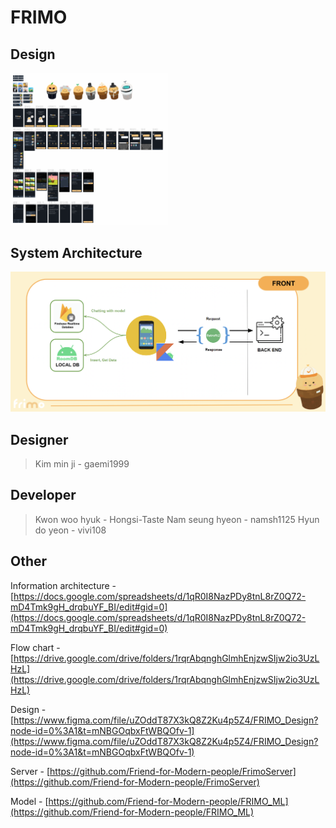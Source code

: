 # FRIMO

## Design
<img src="./doc/img_design.png"  width=50% height=50%>

## System Architecture
![Android system architecture](./doc/img_system_architecture.png)

## Designer

> Kim min ji - gaemi1999

## Developer

> Kwon woo hyuk - Hongsi-Taste
Nam seung hyeon - namsh1125
Hyun do yeon - vivi108
> 

## Other

Information architecture - [https://docs.google.com/spreadsheets/d/1qR0I8NazPDy8tnL8rZ0Q72-mD4Tmk9gH_drqbuYF_BI/edit#gid=0](https://docs.google.com/spreadsheets/d/1qR0I8NazPDy8tnL8rZ0Q72-mD4Tmk9gH_drqbuYF_BI/edit#gid=0)

Flow chart - [https://drive.google.com/drive/folders/1rqrAbqnghGlmhEnjzwSIjw2io3UzLHzL](https://drive.google.com/drive/folders/1rqrAbqnghGlmhEnjzwSIjw2io3UzLHzL)

Design - [https://www.figma.com/file/uZOddT87X3kQ8Z2Ku4p5Z4/FRIMO_Design?node-id=0%3A1&t=mNBGOqbxFtWBQOfv-1](https://www.figma.com/file/uZOddT87X3kQ8Z2Ku4p5Z4/FRIMO_Design?node-id=0%3A1&t=mNBGOqbxFtWBQOfv-1)

Server - [https://github.com/Friend-for-Modern-people/FrimoServer](https://github.com/Friend-for-Modern-people/FrimoServer)

Model - [https://github.com/Friend-for-Modern-people/FRIMO_ML](https://github.com/Friend-for-Modern-people/FRIMO_ML)
